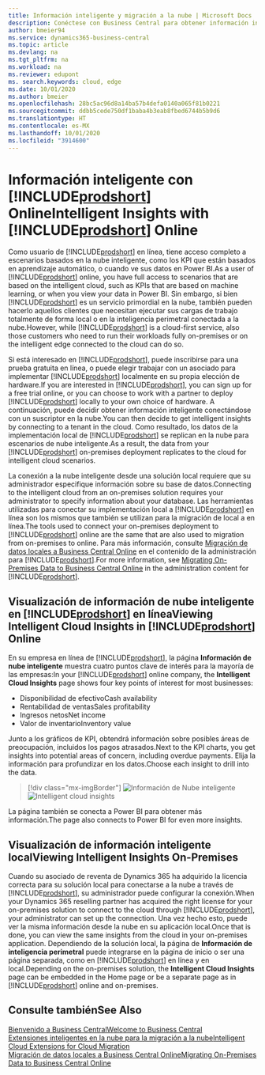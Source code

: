 ```yaml
---
title: Información inteligente y migración a la nube | Microsoft Docs
description: Conéctese con Business Central para obtener información inteligente desde su solución local. Aprenda a migrar a la nube.
author: bmeier94
ms.service: dynamics365-business-central
ms.topic: article
ms.devlang: na
ms.tgt_pltfrm: na
ms.workload: na
ms.reviewer: edupont
ms. search.keywords: cloud, edge
ms.date: 10/01/2020
ms.author: bmeier
ms.openlocfilehash: 28bc5ac96d8a14ba57b4defa0140a065f81b0221
ms.sourcegitcommit: ddbb5cede750df1baba4b3eab8fbed6744b5b9d6
ms.translationtype: HT
ms.contentlocale: es-MX
ms.lasthandoff: 10/01/2020
ms.locfileid: "3914600"
---
```

# <a name="intelligent-insights-with-prodshort-online"></a><span data-ttu-id="d63c1-104">Información inteligente con [!INCLUDE[prodshort](includes/prodshort.md)] Online</span><span class="sxs-lookup"><span data-stu-id="d63c1-104">Intelligent Insights with [!INCLUDE[prodshort](includes/prodshort.md)] Online</span></span>

<span data-ttu-id="d63c1-105">Como usuario de [!INCLUDE[prodshort](includes/prodshort.md)] en línea, tiene acceso completo a escenarios basados en la nube inteligente, como los KPI que están basados en aprendizaje automático, o cuando ve sus datos en Power BI.</span><span class="sxs-lookup"><span data-stu-id="d63c1-105">As a user of [!INCLUDE[prodshort](includes/prodshort.md)] online, you have full access to scenarios that are based on the intelligent cloud, such as KPIs that are based on machine learning, or when you view your data in Power BI.</span></span> <span data-ttu-id="d63c1-106">Sin embargo, si bien [!INCLUDE[prodshort](includes/prodshort.md)] es un servicio primordial en la nube, también pueden hacerlo aquellos clientes que necesitan ejecutar sus cargas de trabajo totalmente de forma local o en la inteligencia perimetral conectada a la nube.</span><span class="sxs-lookup"><span data-stu-id="d63c1-106">However, while [!INCLUDE[prodshort](includes/prodshort.md)] is a cloud-first service, also those customers who need to run their workloads fully on-premises or on the intelligent edge connected to the cloud can do so.</span></span>  

<span data-ttu-id="d63c1-107">Si está interesado en [!INCLUDE[prodshort](includes/prodshort.md)], puede inscribirse para una prueba gratuita en línea, o puede elegir trabajar con un asociado para implementar [!INCLUDE[prodshort](includes/prodshort.md)] localmente en su propia elección de hardware.</span><span class="sxs-lookup"><span data-stu-id="d63c1-107">If you are interested in [!INCLUDE[prodshort](includes/prodshort.md)], you can sign up for a free trial online, or you can choose to work with a partner to deploy [!INCLUDE[prodshort](includes/prodshort.md)] locally to your own choice of hardware.</span></span> <span data-ttu-id="d63c1-108">A continuación, puede decidir obtener información inteligente conectándose con un suscriptor en la nube.</span><span class="sxs-lookup"><span data-stu-id="d63c1-108">You can then decide to get intelligent insights by connecting to a tenant in the cloud.</span></span> <span data-ttu-id="d63c1-109">Como resultado, los datos de la implementación local de [!INCLUDE[prodshort](includes/prodshort.md)] se replican en la nube para escenarios de nube inteligente.</span><span class="sxs-lookup"><span data-stu-id="d63c1-109">As a result, the data from your [!INCLUDE[prodshort](includes/prodshort.md)] on-premises deployment replicates to the cloud for intelligent cloud scenarios.</span></span>  

<span data-ttu-id="d63c1-110">La conexión a la nube inteligente desde una solución local requiere que su administrador especifique información sobre su base de datos.</span><span class="sxs-lookup"><span data-stu-id="d63c1-110">Connecting to the intelligent cloud from an on-premises solution requires your administrator to specify information about your database.</span></span> <span data-ttu-id="d63c1-111">Las herramientas utilizadas para conectar su implementación local a [!INCLUDE[prodshort](includes/prodshort.md)] en línea son los mismos que también se utilizan para la migración de local a en línea.</span><span class="sxs-lookup"><span data-stu-id="d63c1-111">The tools used to connect your on-premises deployment to [!INCLUDE[prodshort](includes/prodshort.md)] online are the same that are also used to migration from on-premises to online.</span></span> <span data-ttu-id="d63c1-112">Para más información, consulte [Migración de datos locales a Business Central Online](/dynamics365/business-central/dev-itpro/administration/migrate-data) en el contenido de la administración para [!INCLUDE[prodshort](includes/prodshort.md)].</span><span class="sxs-lookup"><span data-stu-id="d63c1-112">For more information, see [Migrating On-Premises Data to Business Central Online](/dynamics365/business-central/dev-itpro/administration/migrate-data) in the administration content for [!INCLUDE[prodshort](includes/prodshort.md)].</span></span>  

## <a name="viewing-intelligent-cloud-insights-in-prodshort-online"></a><span data-ttu-id="d63c1-113">Visualización de información de nube inteligente en [!INCLUDE[prodshort](includes/prodshort.md)] en línea</span><span class="sxs-lookup"><span data-stu-id="d63c1-113">Viewing Intelligent Cloud Insights in [!INCLUDE[prodshort](includes/prodshort.md)] Online</span></span>

<span data-ttu-id="d63c1-114">En su empresa en línea de [!INCLUDE[prodshort](includes/prodshort.md)], la página **Información de nube inteligente** muestra cuatro puntos clave de interés para la mayoría de las empresas:</span><span class="sxs-lookup"><span data-stu-id="d63c1-114">In your [!INCLUDE[prodshort](includes/prodshort.md)] online company, the **Intelligent Cloud Insights** page shows four key points of interest for most businesses:</span></span>

- <span data-ttu-id="d63c1-115">Disponibilidad de efectivo</span><span class="sxs-lookup"><span data-stu-id="d63c1-115">Cash availability</span></span>
- <span data-ttu-id="d63c1-116">Rentabilidad de ventas</span><span class="sxs-lookup"><span data-stu-id="d63c1-116">Sales profitability</span></span>
- <span data-ttu-id="d63c1-117">Ingresos netos</span><span class="sxs-lookup"><span data-stu-id="d63c1-117">Net income</span></span>
- <span data-ttu-id="d63c1-118">Valor de inventario</span><span class="sxs-lookup"><span data-stu-id="d63c1-118">Inventory value</span></span>

<span data-ttu-id="d63c1-119">Junto a los gráficos de KPI, obtendrá información sobre posibles áreas de preocupación, incluidos los pagos atrasados.</span><span class="sxs-lookup"><span data-stu-id="d63c1-119">Next to the KPI charts, you get insights into potential areas of concern, including overdue payments.</span></span> <span data-ttu-id="d63c1-120">Elija la información para profundizar en los datos.</span><span class="sxs-lookup"><span data-stu-id="d63c1-120">Choose each insight to drill into the data.</span></span>  

> [!div class="mx-imgBorder"]
> <span data-ttu-id="d63c1-121">![Información de Nube inteligente](media/across-intelligent-cloud/intelligentcloudApril19.png "Muestra la página de Información de nube inteligente en Business Central")</span><span class="sxs-lookup"><span data-stu-id="d63c1-121">![Intelligent cloud insights](media/across-intelligent-cloud/intelligentcloudApril19.png "Shows the Intelligent Cloud Insights page in Business Central")</span></span>

<span data-ttu-id="d63c1-122">La página también se conecta a Power BI para obtener más información.</span><span class="sxs-lookup"><span data-stu-id="d63c1-122">The page also connects to Power BI for even more insights.</span></span>

## <a name="viewing-intelligent-insights-on-premises"></a><span data-ttu-id="d63c1-123">Visualización de información inteligente local</span><span class="sxs-lookup"><span data-stu-id="d63c1-123">Viewing Intelligent Insights On-Premises</span></span>

<span data-ttu-id="d63c1-124">Cuando su asociado de reventa de Dynamics 365 ha adquirido la licencia correcta para su solución local para conectarse a la nube a través de [!INCLUDE[prodshort](includes/prodshort.md)], su administrador puede configurar la conexión.</span><span class="sxs-lookup"><span data-stu-id="d63c1-124">When your Dynamics 365 reselling partner has acquired the right license for your on-premises solution to connect to the cloud through [!INCLUDE[prodshort](includes/prodshort.md)], your administrator can set up the connection.</span></span> <span data-ttu-id="d63c1-125">Una vez hecho esto, puede ver la misma información desde la nube en su aplicación local.</span><span class="sxs-lookup"><span data-stu-id="d63c1-125">Once that is done, you can view the same insights from the cloud in your on-premises application.</span></span> <span data-ttu-id="d63c1-126">Dependiendo de la solución local, la página de **Información de inteligencia perimetral** puede integrarse en la página de inicio o ser una página separada, como en [!INCLUDE[prodshort](includes/prodshort.md)] en línea y en local.</span><span class="sxs-lookup"><span data-stu-id="d63c1-126">Depending on the on-premises solution, the **Intelligent Cloud Insights** page can be embedded in the Home page or be a separate page as in [!INCLUDE[prodshort](includes/prodshort.md)] online and on-premises.</span></span>  

## <a name="see-also"></a><span data-ttu-id="d63c1-127">Consulte también</span><span class="sxs-lookup"><span data-stu-id="d63c1-127">See Also</span></span>

[<span data-ttu-id="d63c1-128">Bienvenido a Business Central</span><span class="sxs-lookup"><span data-stu-id="d63c1-128">Welcome to Business Central</span></span>](index.md)  
[<span data-ttu-id="d63c1-129">Extensiones inteligentes en la nube para la migración a la nube</span><span class="sxs-lookup"><span data-stu-id="d63c1-129">Intelligent Cloud Extensions for Cloud Migration</span></span>](ui-extensions-data-replication.md)  
[<span data-ttu-id="d63c1-130">Migración de datos locales a Business Central Online</span><span class="sxs-lookup"><span data-stu-id="d63c1-130">Migrating On-Premises Data to Business Central Online</span></span>](/dynamics365/business-central/dev-itpro/administration/migrate-data)  
